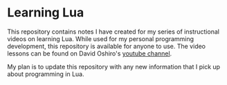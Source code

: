 Learning Lua
============

This repository contains notes I have created for my series of instructional videos on learning Lua. 
While used for my personal programming development, this repository is available for anyone to use.
The video lessons can be found on David Oshiro's [youtube channel](http://www.youtube.com/user/davidoshiro).

My plan is to update this repository with any new information that I pick up about programming in Lua.
